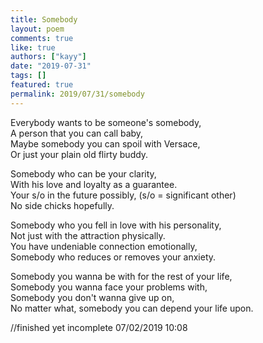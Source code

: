 ```yaml
---
title: Somebody
layout: poem
comments: true
like: true
authors: ["kayy"]
date: "2019-07-31"
tags: []
featured: true
permalink: 2019/07/31/somebody
---
```

Everybody wants to be someone's somebody,  
A person that you can call baby,  
Maybe somebody you can spoil with Versace,  
Or just your plain old flirty buddy.  
  
Somebody who can be your clarity,  
With his love and loyalty as a guarantee.  
Your s/o in the future possibly, (s/o = significant other)  
No side chicks hopefully.  
  
Somebody who you fell in love with his personality,  
Not just with the attraction physically.  
You have undeniable connection emotionally,  
Somebody who reduces or removes your anxiety.  
  
Somebody you wanna be with for the rest of your life,  
Somebody you wanna face your problems with,  
Somebody you don't wanna give up on,  
No matter what, somebody you can depend your life upon.  
  
//finished yet incomplete 07/02/2019 10:08  